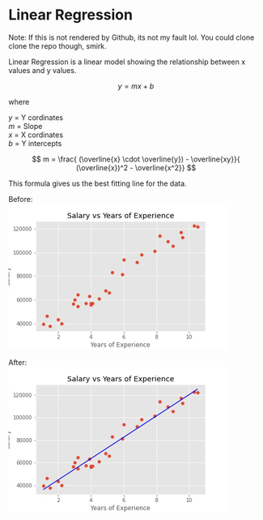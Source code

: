 # Linear Regression

Note: If this is not rendered by Github, its not my fault lol. You could clone clone the repo though, smirk.

Linear Regression is a linear model showing the relationship between x values and y values.

$$
y = mx + b
$$

where 

$y$ = Y cordinates \
$m$ = Slope \
$x$ = X cordinates \
$b$ = Y intercepts

$$
m = \frac{ (\overline{x} \cdot \overline{y}) - \overline{xy}}{ (\overline{x})^2 - \overline{x^2}}
$$

This formula gives us the best fitting line for the data.

Before: \
![](before.jpg)

After: \
![](after.jpg)
